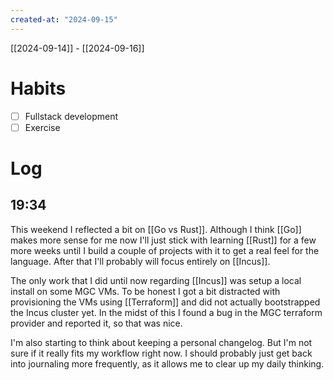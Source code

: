 ```yaml
---
created-at: "2024-09-15"
---
```


[[2024-09-14]] - [[2024-09-16]]

# Habits

- [ ] Fullstack development
- [ ] Exercise

# Log

## 19:34

This weekend I reflected a bit on [[Go vs Rust]]. Although I think [[Go]] makes more sense for me now I'll just stick with learning [[Rust]] for a few more weeks until I build a couple of projects with it to get a real feel for the language. After that I'll probably will focus entirely on [[Incus]].

The only work that I did until now regarding [[Incus]] was setup a local install on some MGC VMs. To be honest I got a bit distracted with provisioning the VMs using [[Terraform]] and did not actually bootstrapped the Incus cluster yet. In the midst of this I found a bug in the MGC terraform provider and reported it, so that was nice.

I'm also starting to think about keeping a personal changelog. But I'm not sure if it really fits my workflow right now. I should probably just get back into journaling more frequently, as it allows me to clear up my daily thinking.
